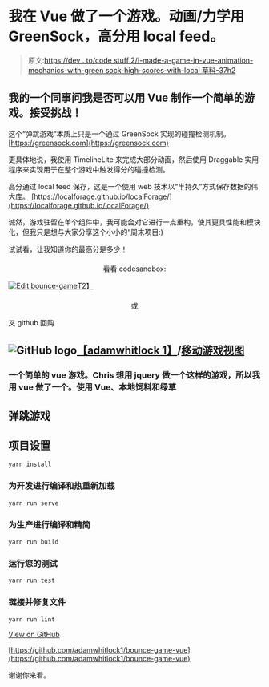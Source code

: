 # 我在 Vue 做了一个游戏。动画/力学用 GreenSock，高分用 local feed。

> 原文:[https://dev . to/code stuff 2/I-made-a-game-in-vue-animation-mechanics-with-green sock-high-scores-with-local 草料-37h2](https://dev.to/codestuff2/i-made-a-game-in-vue-animation-mechanics-with-greensock-high-scores-with-localforage-37h2)

## 我的一个同事问我是否可以用 Vue 制作一个简单的游戏。接受挑战！

这个“弹跳游戏”本质上只是一个通过 GreenSock 实现的碰撞检测机制。
[https://greensock.com](https://greensock.com)

更具体地说，我使用 TimelineLite 来完成大部分动画，然后使用 Draggable 实用程序来实现用于在整个游戏中触发得分的碰撞检测。

高分通过 local feed 保存，这是一个使用 web 技术以“半持久”方式保存数据的伟大库。
[https://localforage.github.io/localForage/](https://localforage.github.io/localForage/)

诚然，游戏驻留在单个组件中，我可能会对它进行一点重构，使其更具性能和模块化，但我只是想与大家分享这个小小的“周末项目:)

试试看，让我知道你的最高分是多少！

#### [](#take-a-look-at-the-codesandbox)

<center>看看 codesandbox:</center>

[![Edit bounce-game](../Images/0b3f0135583496627e3621355d8e9248.png)T2】](https://codesandbox.io/s/zlxk5lwqkx?autoresize=1&fontsize=14&hidenavigation=1&view=preview)

#### [](#or-fork-the-github-repo)

<center>或</center>

叉 github 回购

## ![GitHub logo](../Images/a73f630113876d78cff79f59c2125b24.png)[【adamwhitlock 1】](https://github.com/adamwhitlock1)/[移动游戏视图](https://github.com/adamwhitlock1/bounce-game-vue)

### 一个简单的 vue 游戏。Chris 想用 jquery 做一个这样的游戏，所以我用 vue 做了一个。使用 Vue、本地饲料和绿草

<article class="markdown-body entry-content container-lg" itemprop="text">

# 弹跳游戏

## 项目设置

```
yarn install 
```

### 为开发进行编译和热重新加载

```
yarn run serve 
```

### 为生产进行编译和精简

```
yarn run build 
```

### 运行您的测试

```
yarn run test 
```

### 链接并修复文件

```
yarn run lint 
```

</article>

[View on GitHub](https://github.com/adamwhitlock1/bounce-game-vue)

[https://github.com/adamwhitlock1/bounce-game-vue](https://github.com/adamwhitlock1/bounce-game-vue)

谢谢你来看。